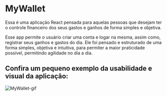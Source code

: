 # MyWallet

Essa é uma aplicação React pensada para aquelas pessoas que desejam ter o controle financeiro dos seus gastos e ganhos de forma simples e objetiva.

Esse app permite o usuário criar uma conta e logar na mesma, assim como, registrar seus ganhos e gastos do dia. Ele foi pensado e estruturado de uma forma simples, objetiva e intuitiva, para permiter a maior praticidade possível, permitindo agilidade no dia a dia.

## Confira um pequeno exemplo da usabilidade e visual da aplicação:

<p>
  <img src="src/assets/MyWallet-Animação" alt="MyWallet-gif">
</p>
